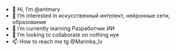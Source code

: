 - 👋 Hi, I’m @antmary
- 👀 I’m interested in искусственный интелект, нейронные сети, образование
- 🌱 I’m currently learning Разработчик ИИ
- 💞️ I’m looking to collaborate on nothing нуе
- 📫 How to reach me tg @Marinka_Iv

<!---
antmary/antmary is a ✨ special ✨ repository because its `README.md` (this file) appears on your GitHub profile.
You can click the Preview link to take a look at your changes.
--->
